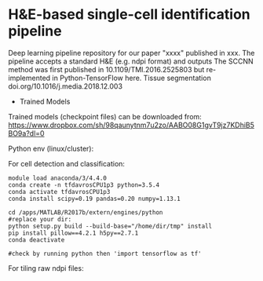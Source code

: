 # H&E-based single-cell identification pipeline
Deep learning pipeline repository for our paper "xxxx" published in xxx. The pipeline accepts a standard H&E (e.g. ndpi format) and outputs  The SCCNN method was first published in 10.1109/TMI.2016.2525803 but re-implemented in Python-TensorFlow here. Tissue segmentation doi.org/10.1016/j.media.2018.12.003

* Trained Models

Trained models (checkpoint files) can be downloaded from: https://www.dropbox.com/sh/98qaunytnm7u2zo/AABO08G1gvT9jz7KDhiB5BO9a?dl=0


Python env (linux/cluster): 

For cell detection and classification: 
```
module load anaconda/3/4.4.0
conda create -n tfdavrosCPU1p3 python=3.5.4
conda activate tfdavrosCPU1p3
conda install scipy=0.19 pandas=0.20 numpy=1.13.1

cd /apps/MATLAB/R2017b/extern/engines/python
#replace your dir:
python setup.py build --build-base="/home/dir/tmp" install
pip install pillow==4.2.1 h5py==2.7.1
conda deactivate

#check by running python then 'import tensorflow as tf'
```
For tiling raw ndpi files: 


